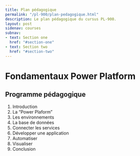 ```yaml
---
title: Plan pédagogique
permalink: "/pl-900/plan-pedagogique.html"
description: Le plan pédagogique du cursus PL-900.
layout: post
sidenav: courses
subnav:
- text: Section one
  href: "#section-one"
- text: Section two
  href: "#section-two"
---
```


# Fondamentaux Power Platform

## Programme pédagogique
1. Introduction
2. La “Power Plaform”
3. Les environnements
4. La base de données
5. Connecter les services
6. Développer une application
7. Automatiser
8. Visualiser
9. Conclusion
